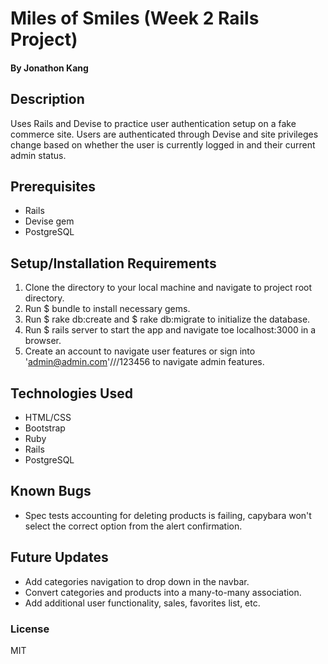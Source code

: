 # Miles of Smiles (Week 2 Rails Project)

#### By Jonathon Kang

## Description

Uses Rails and Devise to practice user authentication setup on a fake commerce site. Users are authenticated through Devise and site privileges change based on whether the user is currently logged in and their current admin status.

## Prerequisites
* Rails
* Devise gem
* PostgreSQL

## Setup/Installation Requirements
1. Clone the directory to your local machine and navigate to project root directory.
2. Run $ bundle to install necessary gems.
3. Run $ rake db:create and $ rake db:migrate to initialize the database.
4. Run $ rails server to start the app and navigate toe localhost:3000 in a browser.
5. Create an account to navigate user features or sign into 'admin@admin.com'///123456 to navigate admin features.

## Technologies Used
* HTML/CSS
* Bootstrap
* Ruby
* Rails
* PostgreSQL

## Known Bugs
* Spec tests accounting for deleting products is failing, capybara won't select the correct option from the alert confirmation.

## Future Updates
* Add categories navigation to drop down in the navbar.
* Convert categories and products into a many-to-many association.
* Add additional user functionality, sales, favorites list, etc.

### License
MIT
